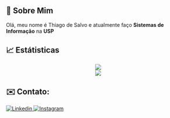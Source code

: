 <!--Apresentação básica, primeiro bloco do readme-->
## 🌟 Sobre Mim
Olá, meu nome é Thiago de Salvo e atualmente faço **Sistemas de Informação** na **USP**

<!--Estátiticas do git, segundo bloco do readme-->
## 📈 Estátisticas
<!--Dados e Ofensiva-->
<div align=center>
  <!--Dados-->
  <a href="https://github.com/anuraghazra/github-readme-stats" title="Go to source">
    <img src="https://github-readme-stats.vercel.app/api?username=Thiago-Salvo&theme=merko&hide_border=true&rank_icon=github" />
  </a>
</div>
<!--Lista das lingugens mais utilizadas-->
<div align=center>
  <a href="https://github.com/anuraghazra/github-readme-stats" title="Teste">
    <img src="https://github-readme-stats.vercel.app/api/top-langs/?username=Thiago-Salvo&layout=donut-vertical&theme=merko&hide_border=true"/>
  </a>
</div>

<!--Formas de contato, terceiro bloco do readme-->
## ✉️ Contato:

<!--Botão do Linkedin-->
<a href="https://www.linkedin.com/in/thiago-salvo-b0351435b/">
  <img src=https://img.shields.io/badge/linkedin-%230077B5.svg?style=for-the-badge&logo=linkedin&logoColor=white alt=Linkedin title=Linkedin />
</a>

<!--Botão do Gmail-->
<a href = "mailto:thiago.salvo.c@gmail.com">
  <img src=https://img.shields.io/badge/Gmail-D14836?style=for-the-badge&logo=gmail&logoColor=white alt=Instagram title=Instagram />
</a>
